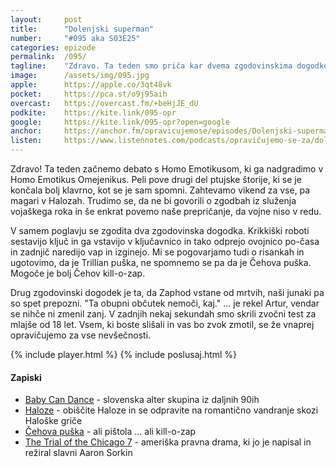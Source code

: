 ```yaml
---
layout: 	post
title:  	"Dolenjski superman"
number: 	"#095 aka S03E25"
categories:	epizode
permalink:	/095/
tagline: 	"Zdravo. Ta teden smo priča kar dvema zgodovinskima dogodkoma in nekaj štorijam iz daljnih časov. Nobena vojna ni dobra."
image:		/assets/img/095.jpg
apple:		https://apple.co/3qt48vk
pocket:		https://pca.st/o9j95aih
overcast:	https://overcast.fm/+beHjJE_dU
podkite:	https://kite.link/095-opr
google:		https://kite.link/095-opr?open=google
anchor:		https://anchor.fm/opravicujemose/episodes/Dolenjski-superman-e1g0c4s
listen:		https://www.listennotes.com/podcasts/opravičujemo-se-za/dolenjski-superman-CRqXeYgnrpI/embed/
---
```


Zdravo! Ta teden začnemo debato s Homo Emotikusom, ki ga nadgradimo v Homo Emotikus Omejenikus. Peli pove drugi del ptujske štorije, ki se je končala bolj klavrno, kot se je sam spomni. Zahtevamo vikend za vse, pa magari v Halozah. Trudimo se, da ne bi govorili o zgodbah iz služenja vojaškega roka in še enkrat povemo naše prepričanje, da vojne niso v redu. 

V samem poglavju se zgodita dva zgodovinska dogodka. Krikkiški roboti sestavijo ključ in ga vstavijo v ključavnico in tako odprejo ovojnico po-časa in zadnjič naredijo vap in izginejo. Mi se pogovarjamo tudi o risankah in ugotovimo, da je Trillian puška, ne spomnemo se pa da je Čehova puška. Mogoče je bolj Čehov kill-o-zap. 

Drug zgodovinski dogodek je ta, da Zaphod vstane od mrtvih, naši junaki pa so spet prepozni. "Ta obupni občutek nemoči, kaj." … je rekel Artur, vendar se nihče ni zmenil zanj. V zadnjih nekaj sekundah smo skrili zvočni test za mlajše od 18 let. Vsem, ki boste slišali in vas bo zvok zmotil, se že vnaprej opravičujemo za vse nevšečnosti.  

{% include player.html %}
{% include poslusaj.html %}

<!--break-->

#### Zapiski

- [Baby Can Dance](https://sl.wikipedia.org/wiki/Baby_Can_Dance) - slovenska alter skupina iz daljnih 90ih
- [Haloze](https://visithaloze.com/) - obiščite Haloze in se odpravite na romantično vandranje skozi Haloške griče
- [Čehova puška](https://en.wikipedia.org/wiki/Chekhov%27s_gun) - ali pištola ... ali kill-o-zap
- [The Trial of the Chicago 7](https://en.wikipedia.org/wiki/The_Trial_of_the_Chicago_7) - ameriška pravna drama, ki jo je napisal in režiral slavni Aaron Sorkin